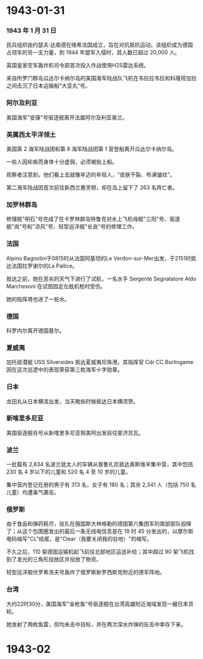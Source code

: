 # 1943-01-31

### 1943 年 1 月 31 日

民兵组织由约瑟夫·达南德在维希法国成立，旨在对抗抵抗运动。该组织成为德国占领军的另一支力量，到
1944 年盟军入侵时，其人数已超过 20,000 人。

英国皇家空军轰炸机司令部首次投入作战使用H2S雷达系统。

来自所罗门群岛瓜达尔卡纳尔岛的美国海军陆战队飞机在韦拉拉韦拉和科隆班加拉之间击沉了日本运输船"大亚丸"号。

### 阿尔及利亚

美国海军"安康"号驱逐舰离开法属阿尔及利亚奥兰。

### 英属西太平洋领土

美国第 2 海军陆战团和第 8 海军陆战团第 1 营登船离开瓜达尔卡纳尔岛。

一些人因疟疾而身体十分虚弱，必须被抬上船。

观察者注意到，他们看上去就像年迈的年轻人，"皮肤干裂、布满皱纹"。

第二海军陆战团首次前往新西兰惠灵顿，却在岛上留下了 263 名阵亡者。

### 加罗林群岛

修理舰"明石"号完成了在卡罗林群岛特鲁克对水上飞机母舰"三阳"号、驱逐舰"岚"号和"凉风"号、轻型巡洋舰"长良"号的修理工作。

### 法国

Alpino Bagnolini于0815时从法国阿基坦的Le
Verdon-sur-Mer出发，于2151时抵达法国拉罗谢尔的La Pallice。

抵达之前，她在恶劣的天气下进行了试航，一名水手 Sergente Segnalatore Aldo
Marchesoni 在试图固定左舷机枪时受伤。

她的指挥塔也进了一些水。

### 德国

科罗内尔离开德国基尔。

### 夏威夷

加托级潜艇 USS Silversides 抵达夏威夷珍珠港。其指挥官 Cdr CC Burlingame
因在这次巡逻中的表现荣获第三枚海军十字勋章。

### 日本

龙田丸从日本横滨出发，当天晚些时候抵达日本横须贺。

### 新喀里多尼亚

美国驱逐舰肖号从新喀里多尼亚努美阿出发前往斐济苏瓦。

### 波兰

一批载有 2,834 名波兰犹太人的车辆从普鲁扎尼抵达奥斯维辛集中营，其中包括
230 名 4 岁以下的儿童和 520 名 4 至 10 岁的儿童。

集中营内登记在册的男子有 313 名，女子有 180 名；其余 2,341 人（包括 750
名儿童）均遭毒气袭击。

### 俄罗斯

由于食品和弹药耗尽，驻扎在俄国斯大林格勒的德国第六集团军的南部部队投降了；从这个包围圈发出的最后一条无线电信息是在
19 时 45
分发出的，以摩尔斯电码缩写"CL"结尾，是"Clear（我要关闭我的驻地）"的缩写。

不久之后，110 架德国运输机起飞前往北部地区运送补给；其中超过 90
架飞机找到了发光的三角形投放区并投放了物资。

轻型巡洋舰伏罗希洛夫号轰炸了俄罗斯新罗西斯克附近的德军阵地。

### 台湾

大约22时30分，美国海军"金枪鱼"号驱逐舰在台湾高雄附近海域发现一艘日本货轮。

她发射了两枚鱼雷，但均未击中目标，并在两次深水炸弹的反击中幸存下来。

# 1943-02
